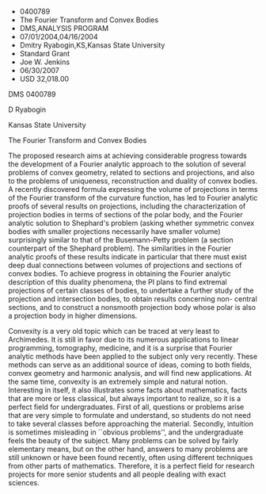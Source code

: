 
* 0400789
* The Fourier Transform and Convex Bodies
* DMS,ANALYSIS PROGRAM
* 07/01/2004,04/16/2004
* Dmitry Ryabogin,KS,Kansas State University
* Standard Grant
* Joe W. Jenkins
* 06/30/2007
* USD 32,018.00

DMS 0400789

D Ryabogin

Kansas State University

The Fourier Transform and Convex Bodies

The proposed research aims at achieving considerable progress towards the
development of a Fourier analytic approach to the solution of several problems
of convex geometry, related to sections and projections, and also to the
problems of uniqueness, reconstruction and duality of convex bodies. A recently
discovered formula expressing the volume of projections in terms of the Fourier
transform of the curvature function, has led to Fourier analytic proofs of
several results on projections, including the characterization of projection
bodies in terms of sections of the polar body, and the Fourier analytic solution
to Shephard's problem (asking whether symmetric convex bodies with smaller
projections necessarily have smaller volume) surprisingly similar to that of the
Busemann-Petty problem (a section counterpart of the Shephard problem). The
similarities in the Fourier analytic proofs of these results indicate in
particular that there must exist deep dual connections between volumes of
projections and sections of convex bodies. To achieve progress in obtaining the
Fourier analytic description of this duality phenomena, the PI plans to find
extremal projections of certain classes of bodies, to undertake a further study
of the projection and intersection bodies, to obtain results concerning non-
central sections, and to construct a nonsmooth projection body whose polar is
also a projection body in higher dimensions.

Convexity is a very old topic which can be traced at very least to Archimedes.
It is still in favor due to its numerous applications to linear programming,
tomography, medicine, and it is a surprise that Fourier analytic methods have
been applied to the subject only very recently. These methods can serve as an
additional source of ideas, coming to both fields, convex geometry and harmonic
analysis, and will find new applications. At the same time, convexity is an
extremely simple and natural notion. Interesting in itself, it also illustrates
some facts about mathematics, facts that are more or less classical, but always
important to realize, so it is a perfect field for undergraduates. First of all,
questions or problems arise that are very simple to formulate and understand, so
students do not need to take several classes before approaching the material.
Secondly, intuition is sometimes misleading in ``obvious problems'', and the
undergraduate feels the beauty of the subject. Many problems can be solved by
fairly elementary means, but on the other hand, answers to many problems are
still unknown or have been found recently, often using different techniques from
other parts of mathematics. Therefore, it is a perfect field for research
projects for more senior students and all people dealing with exact sciences.


